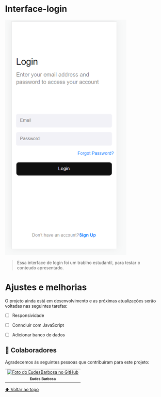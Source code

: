 
 
# Interface-login

<img src="./interface-login.png" width="400" alt="login interface image">

> Essa interface de login foi um trablho estudantil, para testar o conteudo apresentado.
# Ajustes e melhorias

O projeto ainda está em desenvolvimento e as próximas atualizações serão voltadas nas seguintes tarefas:

- [ ] Responsividade
- [ ] Conncluir com JavaScript
- [ ] Adicionar banco de dados


## 🤝 Colaboradores

Agradecemos às seguintes pessoas que contribuíram para este projeto:

<table>
  <tr>
    <td align="center">
      <a href="#">
        <img src="https://avatars.githubusercontent.com/u/96340338?v=4" width="200px;" alt="Foto do EudesBarbosa no GitHub"/><br>
        <sub>
          <b>Eudes Barbosa</b>
        </sub>
      </a>
    </td>
  </tr>
</table>



[⬆ Voltar ao topo](#nome-do-projeto)<br>